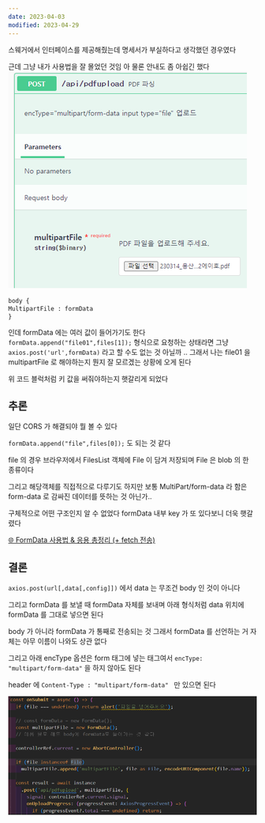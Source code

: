 ```yaml
---
date: 2023-04-03
modified: 2023-04-29
---
```


스웨거에서 인터페이스를 제공해줬는데
명세서가 부실하다고 생각했던 경우였다

근데 그냥 내가 사용법을 잘 몰었던 것임
아 물론 안내도 좀 아쉽긴 했다
![](file/무제%20파일.png)

```
body {
MultipartFile : formData
}
```

인데 formData 에는 여러 값이 들어가기도 한다
`formData.append("file01",files[1]);`
형식으로 요청하는 상태라면 그냥 `axios.post('url',formData)` 라고 할 수도 없는 것 아닐까
.. 그래서 나는 file01 을 multipartFile 로 해야하는지 뭔지 잘 모르겠는 상황에 오게 된다

위 코드 블럭처럼 키 값을 써줘야하는지 햇갈리게 되었다

## 추론

일단 CORS 가 해결되야 뭘 볼 수 있다

`formData.append("file",files[0]);`
도 되는 것 같다

file 의 경우 브라우저에서 FilesList 객체에 File 이 담겨 저장되며
File 은 blob 의 한 종류이다

그리고 해당객체를 직접적으로 다루기도 하지만
보통 MultiPart/form-data 라 함은 form-data 로 감싸진 데이터를 뜻하는 것 아닌가..

구체적으로 어떤 구조인지 알 수 없었다
formData 내부 key 가 또 있다보니 더욱 햇갈렸다

[🌐 FormData 사용법 & 응용 총정리 (+ fetch 전송)](https://inpa.tistory.com/entry/JS-%F0%9F%93%9A-FormData-%EC%A0%95%EB%A6%AC-fetch-api)

## 결론

`axios.post(url[,data[,config]])` 에서 data 는
무조건 body 인 것이 아니다

그리고 formData 를 보낼 때 formData 자체를 보내며
아래 형식처럼 data 위치에 formData 를 그대로 넣으면 된다

body 가 아니라 formData 가 통째로 전송되는 것
그래서 formData 를 선언하는 거 자체는 아무 이름이 나와도 상관 없다

그리고 아래 encType 옵션은 form 태그에 넣는 태그여서
`encType: "multipart/form-data"` 을 하지 않아도 된다

header 에 `Content-Type : "multipart/form-data" ` 만 있으면 된다

![](file/CORS%20에러였던%20API%20연결%20문제.png)
